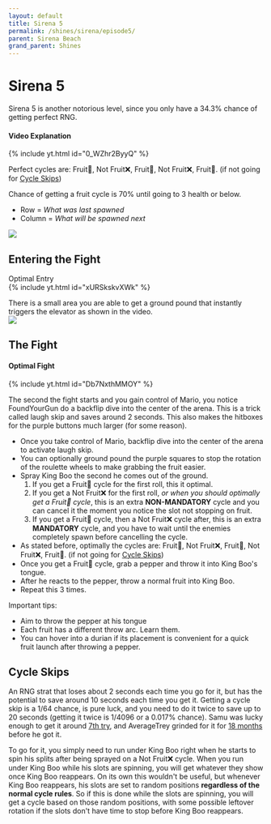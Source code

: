 ```yaml
---
layout: default 
title: Sirena 5
permalink: /shines/sirena/episode5/
parent: Sirena Beach
grand_parent: Shines
---
```


# Sirena 5  
Sirena 5 is another notorious level, since you only have a 34.3% chance of getting perfect RNG.  

#### Video Explanation
{% include yt.html id="0_WZhr2ByyQ" %}  

Perfect cycles are: Fruit🍍, Not Fruit❌, Fruit🍍, Not Fruit❌, Fruit🍍. (if not going for [Cycle Skips](sms-guide/shines/sirena/episode5/#cycle-skips))  

Chance of getting a fruit cycle is 70% until going to 3 health or below.  
- Row = *What was last spawned*  
- Column = *What will be spawned next*  
<img src="/sms-guide/assets/shines/sirena/episode5/slothealthstats.png">  

## Entering the Fight  
Optimal Entry  
{% include yt.html id="xURSkskvXWk" %}  

There is a small area you are able to get a ground pound that instantly triggers the elevator as shown in the video.  
<img src="/sms-guide/assets/shines/sirena/episode5/kbgptrigger.png">  

## The Fight  
#### Optimal Fight  
{% include yt.html id="Db7NxthMMOY" %}  

The second the fight starts and you gain control of Mario, you notice FoundYourGun do a backflip dive into the center of the arena. This is a trick called laugh skip and saves around 2 seconds. This also makes the hitboxes for the purple buttons much larger (for some reason).  

- Once you take control of Mario, backflip dive into the center of the arena to activate laugh skip.
- You can optionally ground pound the purple squares to stop the rotation of the roulette wheels to make grabbing the fruit easier.
- Spray King Boo the second he comes out of the ground.
  1. If you get a Fruit🍍 cycle for the first roll, this it optimal.
  2. If you get a Not Fruit❌ for the first roll, *or when you should optimally get a Fruit🍍 cycle*, this is an extra **NON-MANDATORY** cycle and you can cancel it the moment you notice the slot not stopping on fruit.
  3. If you get a Fruit🍍 cycle, then a Not Fruit❌ cycle after, this is an extra **MANDATORY** cycle, and you have to wait until the enemies completely spawn before cancelling the cycle.
- As stated before, optimally the cycles are: Fruit🍍, Not Fruit❌, Fruit🍍, Not Fruit❌, Fruit🍍. (if not going for [Cycle Skips](sms-guide/shines/sirena/episode5/#cycle-skips))
- Once you get a Fruit🍍 cycle, grab a pepper and throw it into King Boo's tongue.
- After he reacts to the pepper, throw a normal fruit into King Boo.
- Repeat this 3 times.

Important tips:  
- Aim to throw the pepper at his tongue  
- Each fruit has a different throw arc. Learn them.  
- You can hover into a durian if its placement is convenient for a quick fruit launch after throwing a pepper.

## Cycle Skips
An RNG strat that loses about 2 seconds each time you go for it, but has the potential to save around 10 seconds each time you get it. Getting a cycle skip is a 1/64 chance, is pure luck, and you need to do it twice to save up to 20 seconds (getting it twice is 1/4096 or a 0.017% chance). Samu was lucky enough to get it around [7th try](https://www.youtube.com/watch?v=DIcjtHJf4AI), and AverageTrey grinded for it for [18 months](https://www.youtube.com/watch?v=JFDljTWMRvE) before he got it. 

To go for it, you simply need to run under King Boo right when he starts to spin his splits after being sprayed on a Not Fruit❌ cycle. When you run under King Boo while his slots are spinning, you will get whatever they show once King Boo reappears. On its own this wouldn't be useful, but whenever King Boo reappears, his slots are set to random positions **regardless of the normal cycle rules**. So if this is done while the slots are spinning, you will get a cycle based on those random positions, with some possible leftover rotation if the slots don't have time to stop before King Boo reappears.
